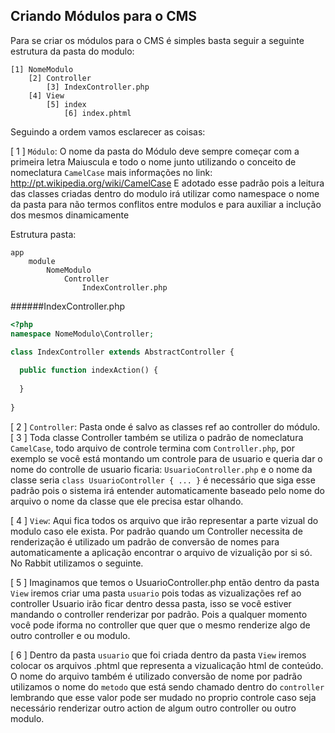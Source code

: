 ## Criando Módulos para o CMS ##

Para se criar os módulos para o CMS é simples basta seguir a seguinte estrutura da pasta do modulo:


	[1] NomeModulo
		[2] Controller
			[3] IndexController.php
		[4] View
			[5] index
				[6] index.phtml
		
Seguindo a ordem vamos esclarecer as coisas:

[ 1 ] `Módulo`: O nome da pasta do Módulo deve sempre começar com a primeira letra Maiuscula e todo o nome junto utilizando o conceito de nomeclatura `CamelCase` mais informações no link: http://pt.wikipedia.org/wiki/CamelCase
E adotado esse padrão pois a leitura das classes criadas dentro do modulo irá utilizar como namespace o nome da pasta para não termos conflitos entre modulos e para auxiliar a inclução dos mesmos dinamicamente


Estrutura pasta:

	app
    	module
  			NomeModulo
  				Controller
  					IndexController.php
  
######IndexController.php

```php
<?php 
namespace NomeModulo\Controller;

class IndexController extends AbstractController { 
  
  public function indexAction() {
  	
  }
  
}
```

[ 2 ] `Controller`: Pasta onde é salvo as classes ref ao controller do módulo. [ 3 ] Toda classe Controller também se utiliza o padrão de nomeclatura `CamelCase`, todo arquivo de controle termina com `Controller.php`, por exemplo se você está montando um controle para de usuario e queria dar o nome do controlle de usuario ficaria: `UsuarioController.php` e o nome da classe seria `class UsuarioController { ... }` é necessário que siga esse padrão pois o sistema irá entender automaticamente baseado pelo nome do arquivo o nome da classe que ele precisa estar olhando.

[ 4 ] `View`: Aqui fica todos os arquivo que irão representar a parte vizual do modulo caso ele exista. Por padrão quando um Controller necessita de renderização é utilizado um padrão de conversão de nomes para automaticamente a aplicação encontrar o arquivo de vizualição por si só. No Rabbit utilizamos o seguinte.

[ 5 ] Imaginamos que temos o UsuarioController.php então dentro da pasta `View` iremos criar uma pasta `usuario` pois todas as vizualizações ref ao controller Usuario irão ficar dentro dessa pasta, isso se você estiver mandando o controller renderizar por padrão. Pois a qualquer momento você pode iforma no controller que quer que o mesmo renderize algo de outro controller e ou modulo.

[ 6 ] Dentro da pasta `usuario` que foi criada dentro da pasta `View` iremos colocar os arquivos .phtml que representa a vizualicação html de conteúdo. O nome do arquivo também é utilizado conversão de nome por padrão utilizamos o nome do `metodo` que está sendo chamado dentro do `controller` lembrando que esse valor pode ser mudado no proprio controle caso seja necessário renderizar outro action de algum outro controller ou outro modulo.
